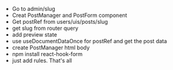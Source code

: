 - Go to admin/slug
- Creat PostManager and PostForm component
- Get postRef from users/uis/posts/slug
- get slug from router query
- add preview state
- use useDocumentDataOnce for postRef and get the post data
- create PostManager html body
- npm install react-hook-form
- just add rules. That's all